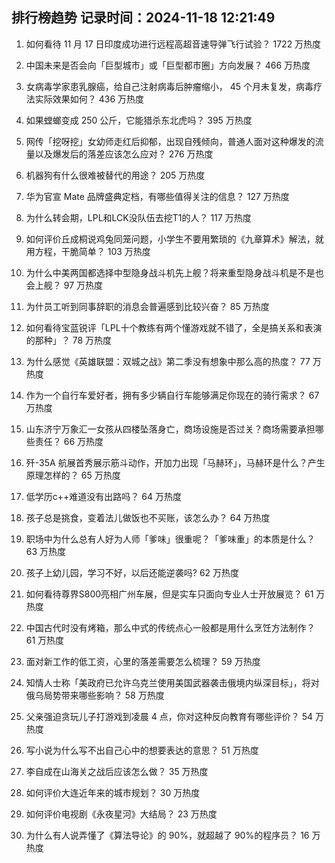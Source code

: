 
## 排行榜趋势 记录时间：2024-11-18 12:21:49
  
  1. 如何看待 11 月 17 日印度成功进行远程高超音速导弹飞行试验？ 1722 万热度
    
  2. 中国未来是否会向「巨型城市」或「巨型都市圈」方向发展？ 466 万热度
    
  3. 女病毒学家患乳腺癌，给自己注射病毒后肿瘤缩小， 45 个月未复发，病毒疗法实际效果如何？ 436 万热度
    
  4. 如果螳螂变成 250 公斤，它能猎杀东北虎吗？ 395 万热度
    
  5. 网传「挖呀挖」女幼师走红后抑郁，出现自残倾向，普通人面对这种爆发的流量以及爆发后的落差应该怎么应对？ 276 万热度
    
  6. 机器狗有什么很难被替代的用途？ 205 万热度
    
  7. 华为官宣 Mate 品牌盛典定档，有哪些值得关注的信息？ 127 万热度
    
  8. 为什么转会期，LPL和LCK没队伍去挖T1的人？ 117 万热度
    
  9. 如何评价丘成桐说鸡兔同笼问题，小学生不要用繁琐的《九章算术》解法，就用方程，干脆简单？ 103 万热度
    
  10. 为什么中美两国都选择中型隐身战斗机先上舰？将来重型隐身战斗机是不是也会上舰？ 97 万热度
    
  11. 为什员工听到同事辞职的消息会普遍感到比较兴奋？ 85 万热度
    
  12. 如何看待宝蓝锐评「LPL十个教练有两个懂游戏就不错了，全是搞关系和表演的那种」？ 78 万热度
    
  13. 为什么感觉《英雄联盟：双城之战》第二季没有想象中那么高的热度？ 77 万热度
    
  14. 作为一个自行车爱好者，拥有多少辆自行车能够满足你现在的骑行需求？ 67 万热度
    
  15. 山东济宁万象汇一女孩从四楼坠落身亡，商场设施是否过关？商场需要承担哪些责任？ 66 万热度
    
  16. 歼-35A 航展首秀展示筋斗动作，开加力出现「马赫环」，马赫环是什么？产生原理怎样的？ 65 万热度
    
  17. 低学历c++难道没有出路吗？ 64 万热度
    
  18. 孩子总是挑食，变着法儿做饭也不买账，该怎么办？ 64 万热度
    
  19. 职场中为什么总有人好为人师「爹味」很重呢？「爹味重」的本质是什么？ 63 万热度
    
  20. 孩子上幼儿园，学习不好，以后还能逆袭吗? 62 万热度
    
  21. 如何看待尊界S800亮相广州车展，但是实车只面向专业人士开放展览？ 61 万热度
    
  22. 中国古代时没有烤箱，那么中式的传统点心一般都是用什么烹饪方法制作？ 61 万热度
    
  23. 面对新工作的低工资，心里的落差需要怎么梳理？ 59 万热度
    
  24. 知情人士称「美政府已允许乌克兰使用美国武器袭击俄境内纵深目标」，将对俄乌局势带来哪些影响？ 58 万热度
    
  25. 父亲强迫贪玩儿子打游戏到凌晨 4 点，你对这种反向教育有哪些评价？ 54 万热度
    
  26. 写小说为什么写不出自己心中的想要表达的意思？ 51 万热度
    
  27. 李自成在山海关之战后应该怎么做？ 35 万热度
    
  28. 如何评价大连近年来的城市规划？ 30 万热度
    
  29. 如何评价电视剧《永夜星河》大结局？ 23 万热度
    
  30. 为什么有人说弄懂了《算法导论》的 90%，就超越了 90%的程序员？ 16 万热度
    